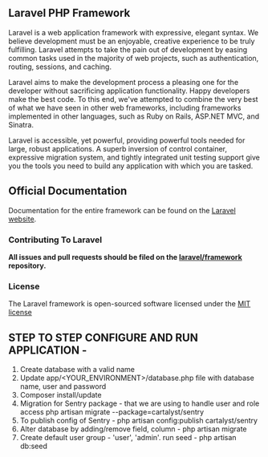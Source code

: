 ## Laravel PHP Framework

Laravel is a web application framework with expressive, elegant syntax. We believe development must be an enjoyable, creative experience to be truly fulfilling. Laravel attempts to take the pain out of development by easing common tasks used in the majority of web projects, such as authentication, routing, sessions, and caching.

Laravel aims to make the development process a pleasing one for the developer without sacrificing application functionality. Happy developers make the best code. To this end, we've attempted to combine the very best of what we have seen in other web frameworks, including frameworks implemented in other languages, such as Ruby on Rails, ASP.NET MVC, and Sinatra.

Laravel is accessible, yet powerful, providing powerful tools needed for large, robust applications. A superb inversion of control container, expressive migration system, and tightly integrated unit testing support give you the tools you need to build any application with which you are tasked.

## Official Documentation

Documentation for the entire framework can be found on the [Laravel website](http://laravel.com/docs).

### Contributing To Laravel

**All issues and pull requests should be filed on the [laravel/framework](http://github.com/laravel/framework) repository.**

### License

The Laravel framework is open-sourced software licensed under the [MIT license](http://opensource.org/licenses/MIT)

STEP TO STEP CONFIGURE AND RUN APPLICATION  -
-------------------------------------------------------------------------------------------------------
1) Create database with a valid name
2) Update app/<YOUR_ENVIRONMENT>/database.php file with database name, user and password
3) Composer install/update 
4) Migration for Sentry package - that we are using to handle user and role access
   php artisan migrate --package=cartalyst/sentry
5) To publish config of Sentry -
	php artisan config:publish cartalyst/sentry
6) Alter database by adding/remove field, column -
   php artisan migrate
7) Create default user group - 'user', 'admin'. run seed -
	php artisan db:seed

